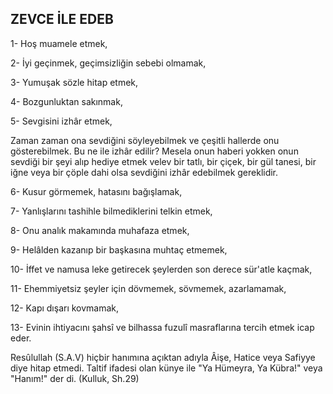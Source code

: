 ## ZEVCE İLE EDEB

1- Hoş muamele etmek,

2- İyi geçinmek, geçimsizliğin sebebi olmamak,

3- Yumuşak sözle hitap etmek,

4- Bozgunluktan sakınmak,

5- Sevgisini izhâr etmek,

Zaman zaman ona sevdiğini söyleyebilmek ve çeşitli hallerde onu gösterebilmek. Bu ne ile izhâr edilir? Mesela onun haberi yokken onun sevdiği bir şeyi alıp hediye et­mek velev bir tatlı, bir çiçek, bir gül tanesi, bir iğne veya bir çöple dahi olsa sevdiğini izhâr edebilmek gereklidir.

6- Kusur görmemek, hatasını bağışlamak,

7- Yanlışlarını tashihle bilmediklerini telkin etmek,

8- Onu analık makamında muhafaza etmek,

9- Helâlden kazanıp bir başkasına muhtaç etmemek,

10- İffet ve namusa leke getirecek şeylerden son derece sür'atle kaçmak,

11- Ehemmiyetsiz şeyler için dövmemek, sövmemek, azarlamamak,

12- Kapı dışarı kovmamak,

13- Evinin ihtiyacını şahsî ve bilhassa fuzulî masrafları­na tercih etmek icap eder.

Resûlullah (S.A.V) hiçbir hanımına açıktan adıyla Âişe, Hatice veya Safiyye diye hitap etmedi. Taltif ifadesi olan künye ile "Ya Hümeyra, Ya Kübra!" veya "Hanım!" der­
di. (Kulluk, Sh.29)
